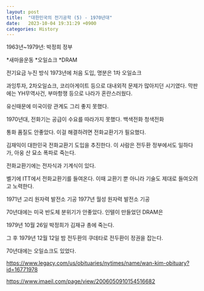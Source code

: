 ```yaml
---
layout: post
title:  "대한민국의 전기공학 (5) - 1970년대"
date:   2023-10-04 19:31:29 +0900
categories: History
---
```


1963년~1979년: 박정희 정부

*새마을운동
*오일쇼크
*DRAM

전기요금 누진 방식 1973년에 처음 도입, 명분은 1차 오일쇼크

과잉투자, 2차오일쇼크, 코리아게이트 등으로 대내외적 문제가 많아지던 시기였다.
막판에는 YH무역사건, 부마항쟁 등으로 나라가 혼란스러웠다.

유신때문에 미국이랑 관계도 그리 좋지 못했다.

1970년대, 전화기는 공급이 수요를 따라가지 못했다.
백색전화 청색전화

통화 품질도 안좋았다.
이걸 해결하려면 전화교환기가 필요했다.

김재익이 대한민국 전화교환기 도입을 추진한다.
이 사람은 전두환 정부에서도 일하다가, 아웅 산 묘소 폭파로 죽는다.

전화교환기에는 전자식과 기계식이 있다.

벨기에 ITT에서 전화교환기를 들여온다. 이때 교환기 뿐 아니라 기술도 제대로 들여오려고 노력한다.

1971년 고리 원자력 발전소 기공
1977년 월성 원자력 발전소 기공


70년대에는 미국 반도체 분위기가 안좋았다. 인텔이 만들었던 DRAM은 

1979년 10월 26일 박정희가 김재규 총에 죽는다.

그 후 1979년 12월 12일 밤 전두환의 쿠데타로 전두환이 정권을 잡는다.

70년대에는 오일쇼크도 있었다.

https://www.legacy.com/us/obituaries/nytimes/name/wan-kim-obituary?id=16771978

https://www.imaeil.com/page/view/2006050910154516682